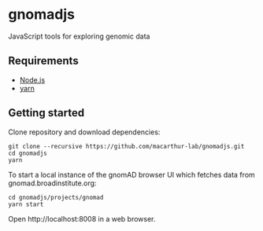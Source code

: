 # gnomadjs

JavaScript tools for exploring genomic data

## Requirements

* [Node.js](https://nodejs.org)
* [yarn](https://yarnpkg.com)

## Getting started

Clone repository and download dependencies:

```shell
git clone --recursive https://github.com/macarthur-lab/gnomadjs.git
cd gnomadjs
yarn
```

To start a local instance of the gnomAD browser UI which fetches data
from gnomad.broadinstitute.org:

```shell
cd gnomadjs/projects/gnomad
yarn start
```

Open http://localhost:8008 in a web browser.
